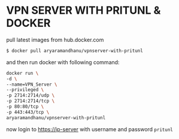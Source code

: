 # VPN SERVER WITH PRITUNL & DOCKER

pull latest images from hub.docker.com

```bash
$ docker pull aryaramandhanu/vpnserver-with-pritunl
```

and then run docker with following command:

```bash
docker run \
-d \
--name=VPN_Server \
--privileged \
-p 2714:2714/udp \
-p 2714:2714/tcp \
-p 80:80/tcp \
-p 443:443/tcp \
aryaramandhanu/vpnserver-with-pritunl
```
now login to <https://ip-server> with username and password `pritunl`
